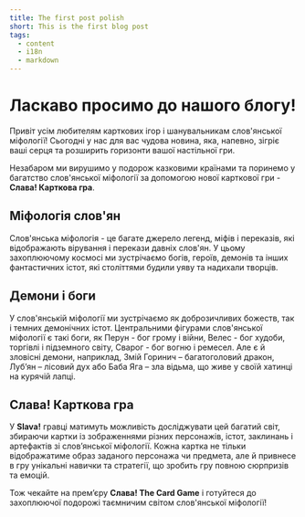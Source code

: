 ```yaml
---
title: The first post polish
short: This is the first blog post
tags:
  - content
  - i18n
  - markdown
---
```

# Ласкаво просимо до нашого блогу!

Привіт усім любителям карткових ігор і шанувальникам слов'янської міфології! Сьогодні у нас для вас чудова новина, яка, напевно, зігріє ваші серця та розширить горизонти вашої настільної гри.

Незабаром ми вирушимо у подорож казковими країнами та поринемо у багатство слов'янської міфології за допомогою нової карткової гри - **Слава! Карткова гра**.

## Міфологія слов'ян

Слов'янська міфологія - це багате джерело легенд, міфів і переказів, які відображають вірування і перекази давніх слов'ян. У цьому захоплюючому космосі ми зустрічаємо богів, героїв, демонів та інших фантастичних істот, які століттями будили уяву та надихали творців.

## Демони і боги

У слов'янській міфології ми зустрічаємо як доброзичливих божеств, так і темних демонічних істот. Центральними фігурами слов'янської міфології є такі боги, як Перун - бог грому і війни, Велес - бог худоби, торгівлі і підземного світу, Сварог - бог вогню і ремесел. Але є й зловісні демони, наприклад, Змій Горинич – багатоголовий дракон, Луб’ян – лісовий дух або Баба Яга – зла відьма, що живе у своїй хатинці на курячій лапці.

## Слава! Карткова гра

У **Slava!** гравці матимуть можливість досліджувати цей багатий світ, збираючи картки із зображеннями різних персонажів, істот, заклинань і артефактів зі слов’янської міфології. Кожна картка не тільки відображатиме образ заданого персонажа чи предмета, але й привнесе в гру унікальні навички та стратегії, що зробить гру повною сюрпризів та емоцій.

Тож чекайте на прем’єру **Слава! The Card Game** і готуйтеся до захоплюючої подорожі таємничим світом слов'янської міфології!


